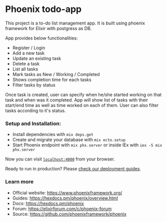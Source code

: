 # Phoenix todo-app

This project is a to-do list management app. It is built using phoenix framework for Elixir with postgress as DB.

App provides below functionalities:
  * Register / Login
  * Add a new task
  * Update an existing task
  * Delete a task
  * List all tasks
  * Mark tasks as New / Working / Completed
  * Shows completion time for each tasks
  * Filter tasks by status

Once task is created, user can specify when he/she started working on that task and when was it completed. 
App will show list of tasks with their start/end time as well as time worked on each of them.
User can also filter tasks according to it's status.

### Setup and Installation:

  * Install dependencies with `mix deps.get`
  * Create and migrate your database with `mix ecto.setup`
  * Start Phoenix endpoint with `mix phx.server` or inside IEx with `iex -S mix phx.server`

Now you can visit [`localhost:4000`](http://localhost:4000) from your browser.

Ready to run in production? Please [check our deployment guides](https://hexdocs.pm/phoenix/deployment.html).

### Learn more

  * Official website: https://www.phoenixframework.org/
  * Guides: https://hexdocs.pm/phoenix/overview.html
  * Docs: https://hexdocs.pm/phoenix
  * Forum: https://elixirforum.com/c/phoenix-forum
  * Source: https://github.com/phoenixframework/phoenix
